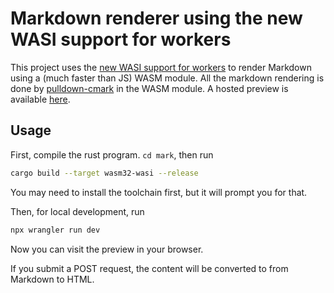 # Markdown renderer using the new WASI support for workers

This project uses the [new WASI support for workers](https://blog.cloudflare.com/announcing-wasi-on-workers/) to render Markdown using a (much faster than JS) WASM module. All the markdown rendering is done by [pulldown-cmark](https://docs.rs/crate/pulldown-cmark/latest) in the WASM module. A hosted preview is available [here](https://markdown.zegevlier.workers.dev/).

## Usage

First, compile the rust program. `cd mark`, then run

```bash
cargo build --target wasm32-wasi --release
```

You may need to install the toolchain first, but it will prompt you for that.

Then, for local development, run

```bash
npx wrangler run dev
```

Now you can visit the preview in your browser.

If you submit a POST request, the content will be converted to from Markdown to HTML.
